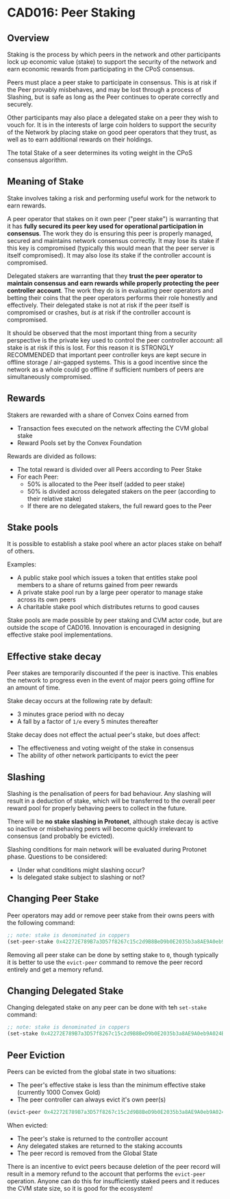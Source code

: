 # CAD016: Peer Staking

## Overview

Staking is the process by which peers in the network and other participants lock up economic value (stake) to support the security of the network and earn economic rewards from participating in the CPoS consensus.

Peers must place a peer stake to participate in consensus. This is at risk if the Peer provably misbehaves, and may be lost through a process of Slashing, but is safe as long as the Peer continues to operate correctly and securely.

Other participants may also place a delegated stake on a peer they wish to vouch for. It is in the interests of large coin holders to support the security of the Network by placing stake on good peer operators that they trust, as well as to earn additional rewards on their holdings.

The total Stake of a seer determines its voting weight in the CPoS consensus algorithm.

## Meaning of Stake

Stake involves taking a risk and performing useful work for the network to earn rewards.

A peer operator that stakes on it own peer ("peer stake") is warranting that it has **fully secured its peer key used for operational participation in consensus**. The work they do is ensuring this peer is properly managed, secured and maintains network consensus correctly. It may lose its stake if this key is compromised (typically this would mean that the peer server is itself compromised). It may also lose its stake if the controller account is compromised.

Delegated stakers are warranting that they **trust the peer operator to maintain consensus and earn rewards while properly protecting the peer controller account**. The work they do is in evaluating peer operators and betting their coins that the peer operators performs their role honestly and effectively. Their delegated stake is not at risk if the peer itself is compromised or crashes, but *is* at risk if the controller account is compromised.

It should be observed that the most important thing from a security perspective is the private key used to control the peer controller account: all stake is at risk if this is lost. For this reason it is STRONGLY RECOMMENDED that important peer controller keys are kept secure in offline storage / air-gapped systems. This is a good incentive since the network as a whole could go offline if sufficient numbers of peers are simultaneously compromised.

## Rewards

Stakers are rewarded with a share of Convex Coins earned from
- Transaction fees executed on the network affecting the CVM global stake
- Reward Pools set by the Convex Foundation

Rewards are divided as follows:
- The total reward is divided over all Peers according to Peer Stake
- For each Peer:
  - 50% is allocated to the Peer itself (added to peer stake)
  - 50% is divided across delegated stakers on the peer (according to their relative stake)
  - If there are no delegated stakers, the full reward goes to the Peer

## Stake pools

It is possible to establish a stake pool where an actor places stake on behalf of others.

Examples:
- A public stake pool which issues a token that entitles stake pool members to a share of returns gained from peer rewards
- A private stake pool run by a large peer operator to manage stake across its own peers
- A charitable stake pool which distributes returns to good causes

Stake pools are made possible by peer staking and CVM actor code, but are outside the scope of CAD016. Innovation is encouraged in designing effective stake pool implementations.
  
## Effective stake decay

Peer stakes are temporarily discounted if the peer is inactive. This enables the network to progress even in the event of major peers going offline for an amount of time.

Stake decay occurs at the following rate by default:
- 3 minutes grace period with no decay
- A fall by a factor of `1/e` every 5 minutes thereafter

Stake decay does not effect the actual peer's stake, but does affect:
- The effectiveness and voting weight of the stake in consensus
- The ability of other network participants to evict the peer

## Slashing

Slashing is the penalisation of peers for bad behaviour. Any slashing will result in a deduction of stake, which will be transferred to the overall peer reward pool for properly behaving peers to collect in the future.

There will be **no stake slashing in Protonet**, although stake decay is active so inactive or misbehaving peers will become quickly irrelevant to consensus (and probably be evicted).

Slashing conditions for main network will be evaluated during Protonet phase. Questions to be considered:
- Under what conditions might slashing occur?
- Is delegated stake subject to slashing or not?

## Changing Peer Stake

Peer operators may add or remove peer stake from their owns peers with the following command:

```clojure
;; note: stake is denominated in coppers
(set-peer-stake 0x42272E789B7a3D57f8267c15c2d9B8BeD9b0E2035b3a8AE9A0eb9A024B7FADe5 10000000000000)
```

Removing all peer stake can be done by setting stake to `0`, though typically it is better to use the `evict-peer` command to remove the peer record entirely and get a memory refund.

## Changing Delegated Stake

Changing delegated stake on any peer can be done with teh `set-stake` command:

```clojure
;; note: stake is denominated in coppers
(set-stake 0x42272E789B7a3D57f8267c15c2d9B8BeD9b0E2035b3a8AE9A0eb9A024B7FADe5 10000000000000)
```

## Peer Eviction

Peers can be evicted from the global state in two situations:
- The peer's effective stake is less than the minimum effective stake (currently 1000 Convex Gold)
- The peer controller can always evict it's own peer(s)

```clojure
(evict-peer 0x42272E789B7a3D57f8267c15c2d9B8BeD9b0E2035b3a8AE9A0eb9A024B7FADe5)
```

When evicted:
- The peer's stake is returned to the controller account
- Any delegated stakes are returned to the staking accounts
- The peer record is removed from the Global State

There is an incentive to evict peers because deletion of the peer record will result in a memory refund to the account that performs the `evict-peer` operation. Anyone can do this for insufficiently staked peers and it reduces the CVM state size, so it is good for the ecosystem!
